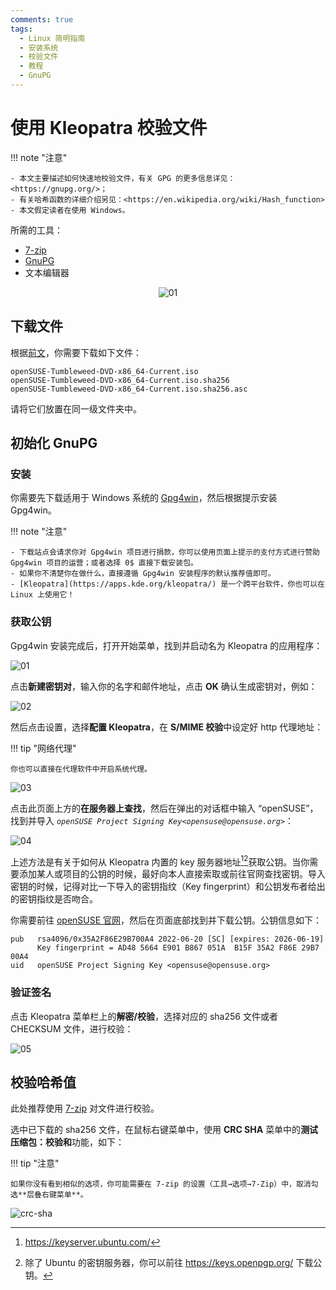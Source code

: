 ```yaml
---
comments: true
tags:
  - Linux 简明指南
  - 安装系统
  - 校验文件
  - 教程
  - GnuPG
---
```


# 使用 Kleopatra 校验文件

!!! note "注意"

    - 本文主要描述如何快速地校验文件，有关 GPG 的更多信息详见：<https://gnupg.org/>；
    - 有关哈希函数的详细介绍另见：<https://en.wikipedia.org/wiki/Hash_function>
    - 本文假定读者在使用 Windows。

所需的工具：

- [7-zip](https://www.7-zip.org/)
- [GnuPG](https://gnupg.org/)
- 文本编辑器

<center>

![01](./images/gpg/01.svg)

</center>

## 下载文件

根据[前文]，你需要下载如下文件：

[前文]: ./../install/prepare.md

```
openSUSE-Tumbleweed-DVD-x86_64-Current.iso
openSUSE-Tumbleweed-DVD-x86_64-Current.iso.sha256
openSUSE-Tumbleweed-DVD-x86_64-Current.iso.sha256.asc
```

请将它们放置在同一级文件夹中。

## 初始化 GnuPG

### 安装

你需要先下载适用于 Windows 系统的 [Gpg4win](https://gpg4win.org/download.html)，然后根据提示安装 Gpg4win。

!!! note "注意"

    - 下载站点会请求你对 Gpg4win 项目进行捐款，你可以使用页面上提示的支付方式进行赞助 Gpg4win 项目的运营；或者选择 0$ 直接下载安装包。
    - 如果你不清楚你在做什么，直接遵循 Gpg4win 安装程序的默认推荐值即可。
    - [Kleopatra](https://apps.kde.org/kleopatra/) 是一个跨平台软件，你也可以在 Linux 上使用它！

### 获取公钥

Gpg4win 安装完成后，打开开始菜单，找到并启动名为 Kleopatra 的应用程序：

![01](./images/gpg/kleopatra-01.png)

点击**新建密钥对**，输入你的名字和邮件地址，点击 **OK** 确认生成密钥对，例如：

![02](./images/gpg/kleopatra-02.png)

然后点击设置，选择**配置 Kleopatra**，在 **S/MIME 校验**中设定好 http 代理地址：

!!! tip "网络代理"

    你也可以直接在代理软件中开启系统代理。

![03](./images/gpg/kleopatra-03.gif)

点击此页面上方的**在服务器上查找**，然后在弹出的对话框中输入 “openSUSE”，找到并导入 *`openSUSE Project Signing Key<opensuse@opensuse.org>`*：

![04](./images/gpg/kleopatra-04.gif)

上述方法是有关于如何从 Kleopatra 内置的 key 服务器地址[^1][^2]获取公钥。当你需要添加某人或项目的公钥的时候，最好向本人直接索取或前往官网查找密钥。导入密钥的时候，记得对比一下导入的密钥指纹（Key fingerprint）和公钥发布者给出的密钥指纹是否吻合。

你需要前往 [openSUSE 官网]，然后在页面底部找到并下载公钥。公钥信息如下：

```
pub   rsa4096/0x35A2F86E29B700A4 2022-06-20 [SC] [expires: 2026-06-19]
      Key fingerprint = AD48 5664 E901 B867 051A  B15F 35A2 F86E 29B7 00A4
uid   openSUSE Project Signing Key <opensuse@opensuse.org>
```

[openSUSE 官网]: https://get.opensuse.org/tumbleweed/

### 验证签名

点击 Kleopatra 菜单栏上的**解密/校验**，选择对应的 sha256 文件或者 CHECKSUM 文件，进行校验：

![05](./images/gpg/kleopatra-05.gif)

## 校验哈希值

此处推荐使用 [7-zip](https://www.7-zip.org/) 对文件进行校验。

选中已下载的 sha256 文件，在鼠标右键菜单中，使用 **CRC SHA** 菜单中的**测试压缩包：校验和**功能，如下：

!!! tip "注意"

    如果你没有看到相似的选项，你可能需要在 7-zip 的设置（工具→选项→7-Zip）中，取消勾选**层叠右键菜单**。

![crc-sha](./images/crc-sha.gif)

[^1]: <https://keyserver.ubuntu.com/>
[^2]: 除了 Ubuntu 的密钥服务器，你可以前往 <https://keys.openpgp.org/> 下载公钥。